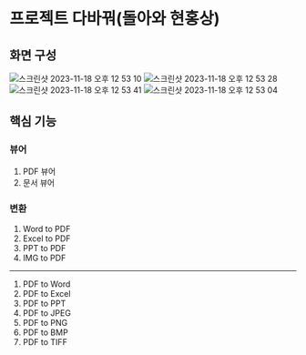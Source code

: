 # 프로젝트 다바꿔(돌아와 현홍상)

## 화면 구성

![스크린샷 2023-11-18 오후 12 53 10](https://github.com/blake-lim/convert_all/assets/86904667/538994d2-7ae6-4196-81e1-d4ecfbc7f999)
![스크린샷 2023-11-18 오후 12 53 28](https://github.com/blake-lim/convert_all/assets/86904667/9a13744c-f0f4-487a-84bb-8b67a276775b)
![스크린샷 2023-11-18 오후 12 53 41](https://github.com/blake-lim/convert_all/assets/86904667/7b3eaca5-d4b7-4e3a-a0fc-844e9ea34eb5)
![스크린샷 2023-11-18 오후 12 53 04](https://github.com/blake-lim/convert_all/assets/86904667/14cde115-ce73-4cd9-aa07-495b78b3af8f)

## 핵심 기능
### 뷰어
1. PDF 뷰어
2. 문서 뷰어
### 변환
1. Word to PDF
2. Excel to PDF
3. PPT to PDF
4. IMG to PDF
---
1. PDF to Word
2. PDF to Excel
3. PDF to PPT
4. PDF to JPEG
5. PDF to PNG
6. PDF to BMP
7. PDF to TIFF
